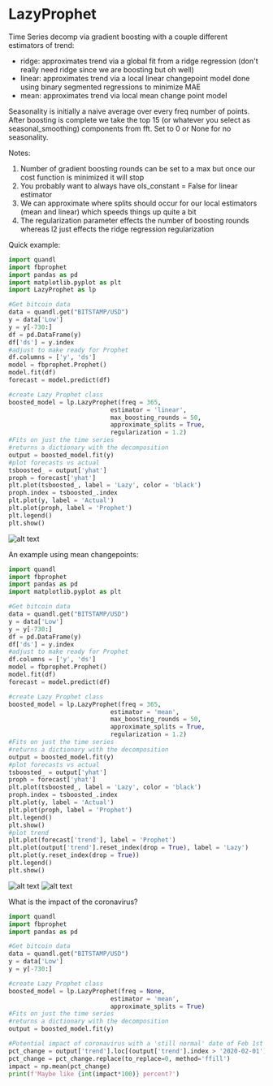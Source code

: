 # LazyProphet
Time Series decomp via gradient boosting with a couple different estimators of trend:
  * ridge: approximates trend via a global fit from a ridge regression (don't really need ridge since we are boosting but oh well)
  * linear: approximates trend via a local linear changepoint model done using binary segmented regressions to minimize MAE
  * mean: approximates trend via local mean change point model
  
Seasonality is initially a naive average over every freq number of points.  After boosting is complete we take the top 15 (or whatever you select as seasonal_smoothing) components from fft. Set to 0 or None for no seasonality.
 
Notes:
1.  Number of gradient boosting rounds can be set to a max but once our cost function is minimized it will stop
2.  You probably want to always have ols_constant = False for linear estimator
3.  We can approximate where splits should occur for our local estimators (mean and linear) which speeds things up quite a bit 
4.  The regularization parameter effects the number of boosting rounds whereas l2 just effects the ridge regression regularization



Quick example: 

```python
import quandl
import fbprophet
import pandas as pd
import matplotlib.pyplot as plt
import LazyProphet as lp

#Get bitcoin data
data = quandl.get("BITSTAMP/USD")
y = data['Low']
y = y[-730:]
df = pd.DataFrame(y)
df['ds'] = y.index
#adjust to make ready for Prophet
df.columns = ['y', 'ds']
model = fbprophet.Prophet()
model.fit(df)
forecast = model.predict(df)

#create Lazy Prophet class
boosted_model = lp.LazyProphet(freq = 365, 
                            estimator = 'linear', 
                            max_boosting_rounds = 50,
                            approximate_splits = True,
                            regularization = 1.2)
#Fits on just the time series
#returns a dictionary with the decomposition
output = boosted_model.fit(y)
#plot forecasts vs actual
tsboosted_ = output['yhat']
proph = forecast['yhat']
plt.plot(tsboosted_, label = 'Lazy', color = 'black')
proph.index = tsboosted_.index
plt.plot(y, label = 'Actual')
plt.plot(proph, label = 'Prophet')
plt.legend()
plt.show()
```
![alt text](https://github.com/tblume1992/LazyProphet/blob/master/lazy_image_1.png?raw=true "Output 1")



An example using mean changepoints:
```python
import quandl
import fbprophet
import pandas as pd
import matplotlib.pyplot as plt

#Get bitcoin data
data = quandl.get("BITSTAMP/USD")
y = data['Low']
y = y[-730:]
df = pd.DataFrame(y)
df['ds'] = y.index
#adjust to make ready for Prophet
df.columns = ['y', 'ds']
model = fbprophet.Prophet()
model.fit(df)
forecast = model.predict(df)

#create Lazy Prophet class
boosted_model = lp.LazyProphet(freq = 365, 
                            estimator = 'mean', 
                            max_boosting_rounds = 50,
                            approximate_splits = True,
                            regularization = 1.2)
#Fits on just the time series
#returns a dictionary with the decomposition
output = boosted_model.fit(y)
#plot forecasts vs actual
tsboosted_ = output['yhat']
proph = forecast['yhat']
plt.plot(tsboosted_, label = 'Lazy', color = 'black')
proph.index = tsboosted_.index
plt.plot(y, label = 'Actual')
plt.plot(proph, label = 'Prophet')
plt.legend()
plt.show()
#plot trend
plt.plot(forecast['trend'], label = 'Prophet')
plt.plot(output['trend'].reset_index(drop = True), label = 'Lazy')
plt.plot(y.reset_index(drop = True))
plt.legend()
plt.show()
```
![alt text](https://github.com/tblume1992/LazyProphet/blob/master/lazy_mean_1.png?raw=true "Output 1")
![alt text](https://github.com/tblume1992/LazyProphet/blob/master/lazy_mean_trend.png?raw=true "Output 1")

What is the impact of the coronavirus?
```python
import quandl
import fbprophet
import pandas as pd

#Get bitcoin data
data = quandl.get("BITSTAMP/USD")
y = data['Low']
y = y[-730:]

#create Lazy Prophet class
boosted_model = lp.LazyProphet(freq = None, 
                            estimator = 'mean', 
                            approximate_splits = True)
#Fits on just the time series
#returns a dictionary with the decomposition
output = boosted_model.fit(y)

#Potential impact of coronavirus with a 'still normal' date of Feb 1st
pct_change = output['trend'].loc[(output['trend'].index > '2020-02-01')].pct_change()
pct_change = pct_change.replace(to_replace=0, method='ffill')
impact = np.mean(pct_change)
print(f'Maybe like {int(impact*100)} percent?')
```
